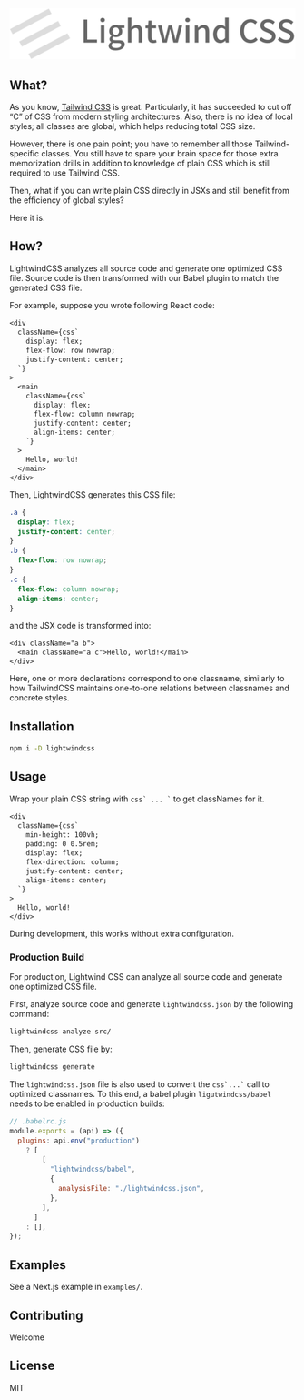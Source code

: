 ![Lightwind CSS](./docs/images/lightwindcss-logo.png)

## What?

As you know, [Tailwind CSS](https://tailwindcss.com/) is great. Particularly, it has succeeded to cut off “C” of CSS from modern styling architectures. Also, there is no idea of local styles; all classes are global, which helps reducing total CSS size.

However, there is one pain point; you have to remember all those Tailwind-specific classes. You still have to spare your brain space for those extra memorization drills in addition to knowledge of plain CSS which is still required to use Tailwind CSS.

Then, what if you can write plain CSS directly in JSXs and still benefit from the efficiency of global styles?

Here it is.

## How?

LightwindCSS analyzes all source code and generate one optimized CSS file. Source code is then transformed with our Babel plugin to match the generated CSS file.

For example, suppose you wrote following React code:

```tsx
<div
  className={css`
    display: flex;
    flex-flow: row nowrap;
    justify-content: center;
  `}
>
  <main
    className={css`
      display: flex;
      flex-flow: column nowrap;
      justify-content: center;
      align-items: center;
    `}
  >
    Hello, world!
  </main>
</div>
```

Then, LightwindCSS generates this CSS file:

```css
.a {
  display: flex;
  justify-content: center;
}
.b {
  flex-flow: row nowrap;
}
.c {
  flex-flow: column nowrap;
  align-items: center;
}
```

and the JSX code is transformed into:

```tsx
<div className="a b">
  <main className="a c">Hello, world!</main>
</div>
```

Here, one or more declarations correspond to one classname, similarly to how TailwindCSS maintains one-to-one relations between classnames and concrete styles.

## Installation

```sh
npm i -D lightwindcss
```

## Usage

Wrap your plain CSS string with `` css` ... ` `` to get classNames for it.

```tsx
<div
  className={css`
    min-height: 100vh;
    padding: 0 0.5rem;
    display: flex;
    flex-direction: column;
    justify-content: center;
    align-items: center;
  `}
>
  Hello, world!
</div>
```

During development, this works without extra configuration.

### Production Build

For production, Lightwind CSS can analyze all source code and generate one optimized CSS file.

First, analyze source code and generate `lightwindcss.json` by the following command:

```sh
lightwindcss analyze src/
```

Then, generate CSS file by:

```sh
lightwindcss generate
```

The `lightwindcss.json` file is also used to convert the `` css`...` `` call to optimized classnames. To this end, a babel plugin `ligutwindcss/babel` needs to be enabled in production builds:

```js
// .babelrc.js
module.exports = (api) => ({
  plugins: api.env("production")
    ? [
        [
          "lightwindcss/babel",
          {
            analysisFile: "./lightwindcss.json",
          },
        ],
      ]
    : [],
});
```

## Examples

See a Next.js example in `examples/`.

## Contributing

Welcome

## License

MIT
